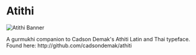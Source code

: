 # Atithi

![Atithi Banner](https://cloud.githubusercontent.com/assets/8477580/12884937/88c3a162-ce59-11e5-853b-2a8a154d04b3.png)</a>

<p>A gurmukhi companion to Cadson Demak's Athiti Latin and Thai typeface. Found here: http://github.com/cadsondemak/athiti</p>
